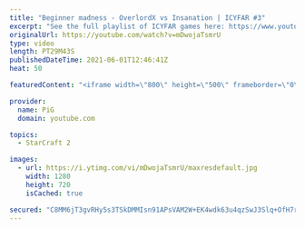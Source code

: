```yaml
---
title: "Beginner madness - OverlordX vs Insanation | ICYFAR #3"
excerpt: "See the full playlist of ICYFAR games here: https://www.youtube.com/playlist?list=PLFUDU8AOevUczdbU-zuY0-vykRSR1YsLC -- Watch live at https://www.twitch.tv/x5_pig"
originalUrl: https://youtube.com/watch?v=mDwojaTsmrU
type: video
length: PT29M43S
publishedDateTime: 2021-06-01T12:46:41Z
heat: 50

featuredContent: "<iframe width=\"800\" height=\"500\" frameborder=\"0\" src=\"https://www.youtube.com/embed/mDwojaTsmrU\" allow=\"accelerometer; autoplay; encrypted-media; gyroscope; picture-in-picture\" allowfullscreen></iframe>"

provider:
  name: PiG
  domain: youtube.com

topics:
  - StarCraft 2

images:
  - url: https://i.ytimg.com/vi/mDwojaTsmrU/maxresdefault.jpg
    width: 1280
    height: 720
    isCached: true

secured: "C8MM6jT3gvRHy5s3TSkDMMIsn91APsVAM2W+EK4wdk63u4qzSwJ3Slq+OfH7rZLIFvq81wDUHScI8eIbzUAt/YxsVdd9Ol7kg6fc33fP2jKDqtWtE6GlMJ7kqFiqYVXV55/0mjNrm2a11kXHx5L6v6jt+cHDBW4rALMKzcYQ8dpeHlcSj9jmeEWTLBdmwC1WbukwHQ3uIP2hnHAeXb0SkdTa1RE/JkXL+iNFVUtp09y2z7wBU3EEOQ0U59Uu+Ox77b2GqdJlYxOecgHxQb7IUoBQFql7d1Lka/Bd3f8dTrZxdNtmEB+lUDiD806kTZ7PNU/iE2WcZRn2kXJCF9Zgeh02HemAw3gcWi8BFqIrM2dwcmjHTfs3chSdGoU8BjC4nfkPtpqmd2cegoQfqC12ti1Kj/dp7rW3zBHza3nPcgI=;PLLmmjVVxr6JZ4WPTWzgWw=="
---
```


